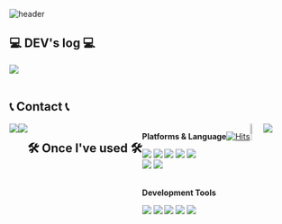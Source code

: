 ![header](https://capsule-render.vercel.app/api?type=Waving&color=auto&height=250&section=header&text=Welcome%20to&fontSize=50&fontAlign=45&fontAlignY=35&desc=juhee's%20Github!👩🏻‍💻&descSize=25&descAlign=60&descAlignY=50)


## 💻 DEV's log 💻
<div style="display:flex; flex-direction:row;">
    <a href="https://ju-heee.tistory.com">
        <img src="https://img.shields.io/badge/Tistory-000000?style=flat&logo=Tistory&logoColor=white"></a>
</div><br>

## 📞 Contact 📞
<div style="display:flex; flex-direction:row;">
    <a href="mailto:ljhee92.sist@gmail.com">
        <img src="https://img.shields.io/badge/Gmail-EA4335?style=flat&logo=Gmail&logoColor=white"></a>
    <a href="https://www.instagram.com/juhee_leeee">
        <img src="https://img.shields.io/badge/Instagram-E4405F?style=flat&logo=Instagram&logoColor=white"></a>
<br><br>
    
## 🛠 Once I've used 🛠
<div style="display:flex; flex-direction:column; align-items:flex-start;">
    <!-- Platforms & Languages -->
    <p><strong>Platforms & Language</strong></p>
    <div>
        <img src="https://img.shields.io/badge/Java-007396?style=flat&logo=Java&logoColor=white"/>
        <img src="https://img.shields.io/badge/JavaScript-f7df1e?style=flat&logo=javascript&logoColor=white"/>
        <img src="https://img.shields.io/badge/HTML-e34f26?style=flat&logo=html5&logoColor=white"/>
        <img src="https://img.shields.io/badge/CSS-1572b6?style=flat&logo=css3&logoColor=white"/>
        <img src="https://img.shields.io/badge/jQuery-0769AD?style=flat&logo=jQuery&logoColor=white"/>
        <br>
        <img src="https://img.shields.io/badge/Oracle SQL-F80000?style=flat&logo=Oracle&logoColor=white"/>
        <img src="https://img.shields.io/badge/Bootstrap-7952B3?style=flat&logo=Bootstrap&logoColor=white"/>
    </div><br>
     <!-- Development Tools -->
    <p><strong>Development Tools</strong></p>
    <div>
        <img src="https://img.shields.io/badge/IntelliJ-000000?style=flat&logo=intellijidea&logoColor=white"/>
        <img src="https://img.shields.io/badge/Eclipse-2C2255?style=flat&logo=eclipseide&logoColor=white"/>
        <img src="https://img.shields.io/badge/Visual Studio Code-007ACC?style=flat&logo=visualstudiocode&logoColor=white"/>
        <img src="https://img.shields.io/badge/Apache Tomcat-F8DC75?style=flat&logo=apachetomcat&logoColor=white"/>
        <img src="https://img.shields.io/badge/GitHub-181717?style=flat&logo=github&logoColor=white"/>
    </div>
</div>
<br><br>

[![Hits](https://hits.seeyoufarm.com/api/count/incr/badge.svg?url=https%3A%2F%2Fgithub.com%2Fljhee92%2Fhit-counter&count_bg=%2379C83D&title_bg=%23555555&icon=&icon_color=%23E7E7E7&title=hits&edge_flat=false)](https://hits.seeyoufarm.com)

<br>
<a href="s">
  <img src="https://github-readme-stats.vercel.app/api?username=ljhee92&theme=tokyonight&show_icons=true" width="42%"/></a>&nbsp
<a href="s">
  <img src="https://github-readme-stats.vercel.app/api/top-langs/?username=ljhee92&exclude_repo=ljhee92.github.io&layout=compact&theme=tokyonight"/></a>
